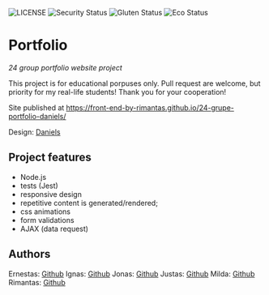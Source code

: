 ![LICENSE](https://img.shields.io/badge/license-MIT-blue.svg?style=flat-square)
![Security Status](https://img.shields.io/security-headers?label=Security&url=https%3A%2F%2Fgithub.com&style=flat-square)
![Gluten Status](https://img.shields.io/badge/Gluten-Free-green.svg)
![Eco Status](https://img.shields.io/badge/ECO-Friendly-green.svg)

# Portfolio

_24 group portfolio website project_

This project is for educational porpuses only. Pull request are welcome, but priority for my real-life students! Thank you for your cooperation!

Site published at https://front-end-by-rimantas.github.io/24-grupe-portfolio-daniels/

Design: [Daniels](http://www.innovationplans.com/idesign/daniels/particles.html#0)

## Project features

-   Node.js
-   tests (Jest)
-   responsive design
-   repetitive content is generated/rendered;
-   css animations
-   form validations
-   AJAX (data request)

## Authors

Ernestas: [Github](https://github.com/Ernestas-dev)
Ignas: [Github](https://github.com/mardexina)
Jonas: [Github](https://github.com/JJaug)
Justas: [Github](https://github.com/Justas0001)
Milda: [Github](https://github.com/mildapaulavi)
Rimantas: [Github](https://github.com/belauzas)
